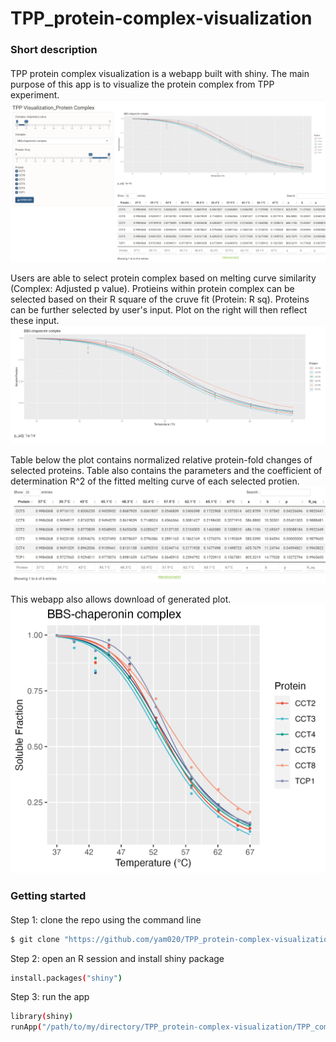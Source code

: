 # TPP_protein-complex-visualization

### Short description 
#### 
TPP protein complex visualization is a webapp built with shiny. The main purpose of this app is to visualize the protein complex from TPP experiment.
<br>![alt text](https://github.com/yam020/TPP_protein-complex-visualization/blob/main/output/Overall.png)

Users are able to select protein complex based on melting curve similarity (Complex: Adjusted p value). Protieins within protein complex can be selected based on their R square of the cruve fit (Protein: R sq). Proteins can be further selected by user's input. 
Plot on the right will then reflect these input.
<br>![alt text](https://github.com/yam020/TPP_protein-complex-visualization/blob/main/output/Plot%20area.png)

Table below the plot contains normalized relative protein-fold changes of selected proteins. Table also contains the parameters and the coefficient of determination R^2 of the fitted melting curve of each selected protien.
<br>![alt text](https://github.com/yam020/TPP_protein-complex-visualization/blob/main/output/Table%20area.png)

This webapp also allows download of generated plot.
<br>![alt text](https://github.com/yam020/TPP_protein-complex-visualization/blob/main/output/BBS-chaperonin%20complex.png)


### Getting started  
#### 
Step 1: clone the repo using the command line
```bash
$ git clone "https://github.com/yam020/TPP_protein-complex-visualization.git"
```
Step 2: open an R session and install shiny package 
```bash
install.packages("shiny")
```
Step 3: run the app 
```bash
library(shiny)
runApp("/path/to/my/directory/TPP_protein-complex-visualization/TPP_complex_visualization")
```
